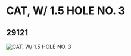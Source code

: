 # CAT, W/ 1.5 HOLE NO. 3
## 29121
![CAT, W/ 1.5 HOLE NO. 3](https://lc-www-live-s.legocdn.com/media/bricks/5/2/6172417.jpg)